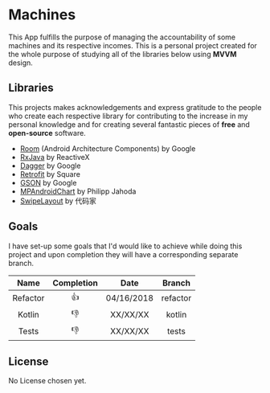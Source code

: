 # Machines
This App fulfills the purpose of managing the accountability of some machines and its respective incomes.
This is a personal project created for the whole purpose of studying all of the libraries below using **MVVM** design.

## Libraries
This projects makes acknowledgements and express gratitude to the people who create each respective library for contributing to
the increase in my personal knowledge and for creating several fantastic pieces of **free** and **open-source** software.

- [Room](https://developer.android.com/topic/libraries/architecture/room.html) (Android Architecture Components) by Google
- [RxJava](https://github.com/ReactiveX/RxJava) by ReactiveX
- [Dagger](https://github.com/google/dagger) by Google
- [Retrofit](https://github.com/square/retrofit) by Square
- [GSON](https://github.com/google/gson) by Google
- [MPAndroidChart](https://github.com/PhilJay/MPAndroidChart) by Philipp Jahoda
- [SwipeLayout](https://github.com/daimajia/AndroidSwipeLayout) by 代码家

## Goals
I have set-up some goals that I'd would like to achieve while doing this project and upon completion they will have a corresponding
separate branch.

|     Name     | Completion |    Date    |    Branch    |
|:------------:|:----------:|:----------:|:------------:|
|    Refactor  |    :+1:    | 04/16/2018 |   refactor   |
|    Kotlin    |    :-1:    |  XX/XX/XX  |    kotlin    |
|     Tests    |    :-1:    |  XX/XX/XX  |     tests    |

## License
No License chosen yet.